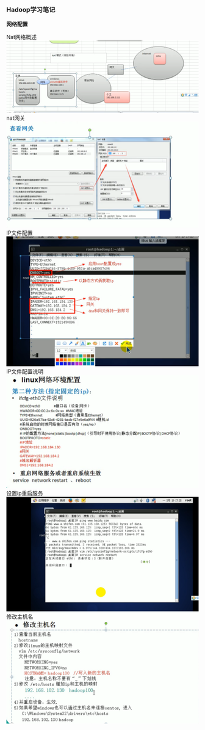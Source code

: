 ### Hadoop学习笔记

**网络配置**

Nat网络概述
![Nat网络概述](../pic/hadoop/nat网络.png)
nat网关
![nat网关](../pic/hadoop/nat网关.png)
IP文件配置
![IP文件配置](../pic/hadoop/ip文件配置.png)
IP文件配置说明
![IP文件配置说明](../pic/hadoop/IP文件配置说明.png)
设置ip重启服务
![设置ip重启服务](../pic/hadoop/设置ip重启服务.png)
修改主机名
![修改主机名](../pic/hadoop/修改主机名.png)
